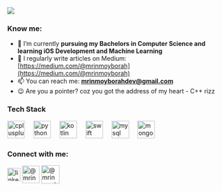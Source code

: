 <img src="https://github.com/mrinmoyxb/mrinmoyxb/assets/141025752/5fed0499-67c1-4d9f-9d4a-8a9a72b1423a">

<h3 align="left">Know me:</h3>

- 🌱 I’m currently **pursuing my Bachelors in Computer Science and learning iOS Development and Machine Learning**
- 📝 I regularly write articles on Medium: [https://medium.com/@mrinmoyborah](https://medium.com/@mrinmoyborah)
- 📫 You can reach me: **mrinmoyborahdev@gmail.com**
- 😉 Are you a pointer? coz you got the address of my heart - C++ rizz

<h3 align="left">Tech Stack</h3>
<div align="left">
  <img src="https://cdn.jsdelivr.net/gh/devicons/devicon/icons/cplusplus/cplusplus-original.svg" height="40" alt="cplusplus logo"  />
  <img width="12" />
  <img src="https://cdn.jsdelivr.net/gh/devicons/devicon/icons/python/python-original.svg" height="40" alt="python logo"  />
  <img width="12" />
  <img src="https://cdn.jsdelivr.net/gh/devicons/devicon/icons/kotlin/kotlin-original.svg" height="40" alt="kotlin logo"  />
  <img width="12" />
  <img src="https://cdn.jsdelivr.net/gh/devicons/devicon/icons/swift/swift-original.svg" height="40" alt="swift logo"  />
  <img width="12" />
  <img src="https://cdn.jsdelivr.net/gh/devicons/devicon/icons/mysql/mysql-original.svg" height="40" alt="mysql logo"  />
  <img width="12" />
  <img src="https://cdn.jsdelivr.net/gh/devicons/devicon/icons/mongodb/mongodb-original.svg" height="40" alt="mongodb logo"  />
</div>

###
</div>

<h3 align="left">Connect with me:</h3>
<p align="left">
<a href="https://www.linkedin.com/in/mrinmoy-borah-8b68b7290/" target="blank"><img align="center" src="https://upload.wikimedia.org/wikipedia/commons/thumb/8/81/LinkedIn_icon.svg/2048px-LinkedIn_icon.svg.png" alt="linkedin.com/in/mrinmoy-borah-8b68b7290" height="30" width="30" /></a>
<a href="https://medium.com/@mrinmoyborah" target="blank"><img align="center" src="https://cdn.icon-icons.com/icons2/3041/PNG/512/medium_logo_icon_189223.png" alt="@mrinmoyborah" height="40" width="40" /></a>
<a href="https://www.instagram.com/mrinmoyxb.dev" target="blank"><img align="center" src="https://github.com/mrinmoyxb/mrinmoyxb/assets/141025752/459e5127-8aaa-453a-84da-1e0cb22dfed4" alt="@mrinmoyborah" height="42" width="42" /></a>
</p>

